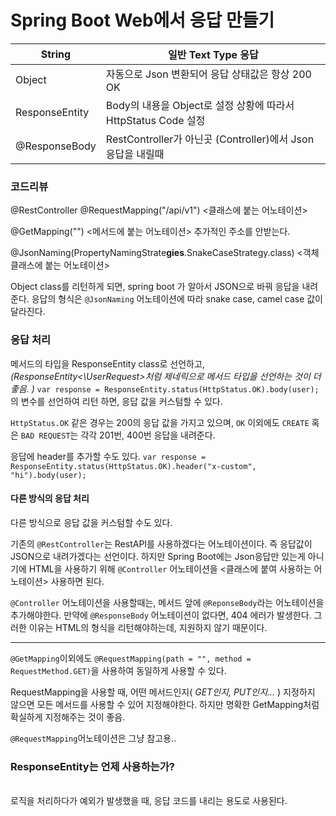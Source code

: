
# Spring Boot Web에서 응답 만들기

| String         | 일반 Text Type 응답                                 |
| -------------- | ----------------------------------------------- |
| Object         | 자동으로 Json 변환되어 응답 상태값은 항상  200 OK               |
| ResponseEntity | Body의 내용을 Object로 설정 상황에 따라서 HttpStatus Code 설정 |
| @ResponseBody  | RestController가 아닌곳 (Controller)에서 Json응답을 내릴때  |

### 코드리뷰
@RestController
@RequestMapping("/api/v1")
	<클래스에 붙는 어노테이션>

@GetMapping("")
	<메서드에 붙는 어노테이션>
	추가적인 주소를 안받는다.


@JsonNaming(PropertyNamingStrate**gies**.SnakeCaseStrategy.class)
	<객체 클래스에 붙는 어노테이션>

Object class를 리턴하게 되면, spring boot 가 알아서 JSON으로 바꿔 응답을 내려준다.
응답의 형식은 `@JsonNaming` 어노테이션에 따라 snake case, camel case 값이 달라진다.


### 응답 처리
메서드의 타입을 ResponseEntity class로 선언하고, 
	*(ResponseEntity<\UserRequest>처럼 제네릭으로 메서드 타입을 선언하는 것이 더 좋음. )*
`var response = ResponseEntity.status(HttpStatus.OK).body(user);`
의 변수를 선언하여 리턴 하면, 응답 값을 커스텀할 수 있다.

`HttpStatus.OK` 같은 경우는 200의 응답 값을 가지고 있으며, `OK` 이외에도 `CREATE` 혹은 `BAD REQUEST`는 각각 201번, 400번 응답을 내려준다.


응답에 header를 추가할 수도 있다.
`var response = ResponseEntity.status(HttpStatus.OK).header("x-custom", "hi").body(user);`

#### 다른 방식의 응답 처리

다른 방식으로 응답 값을 커스텀할 수도 있다.


기존의 `@RestController`는 RestAPI를 사용하겠다는 어노테이션이다. 즉 응답값이 JSON으로 내려가겠다는 선언이다. 하지만 Spring Boot에는 Json응답만 있는게 아니기에 HTML을 사용하기 위해
`@Controller` 어노테이션을 <클래스에 붙여 사용하는 어노테이션> 사용하면 된다.

`@Controller` 어노테이션을 사용할때는, 메서드 앞에 `@ReponseBody`라는 어노테이션을 추가해야한다. 만약에 `@ResponseBody` 어노테이션이 없다면, 404 에러가 발생한다. 그러한 이유는 HTML의 형식을 리턴해야하는데, 지원하지 않기 때문이다.

---

`@GetMapping`이외에도 `@RequestMapping(path = "", method = RequestMethod.GET)`을 사용하여 동일하게 사용할 수 있다.

RequestMapping을 사용할 때, 어떤 메서드인지( *GET인지, PUT인지...* ) 지정하지 않으면 모든 메서드를 사용할 수 있어 지정해야한다. 하지만 명확한 GetMapping처럼 확실하게 지정해주는 것이 좋음.

`@RequestMapping`어노테이션은 그냥 참고용..





### ResponseEntity는 언제 사용하는가?
\
로직을 처리하다가 예외가 발생했을 때, 응답 코드를 내리는 용도로 사용된다.